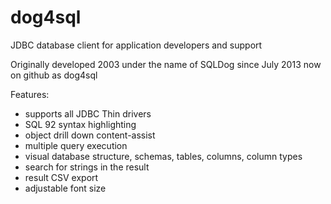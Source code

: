 dog4sql
=======

JDBC database client for application developers and support

Originally developed 2003 under the name of SQLDog 
since July 2013 now on github as dog4sql

Features:

- supports all JDBC Thin drivers
- SQL 92 syntax highlighting
- object drill down content-assist
- multiple query execution
- visual database structure, schemas, tables, columns, column types
- search for strings in the result
- result CSV export
- adjustable font size
